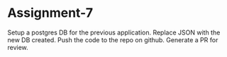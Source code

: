 # Assignment-7
Setup a postgres DB for the previous application. Replace JSON with the new DB created. Push the code to the repo on github. Generate a PR for review.
